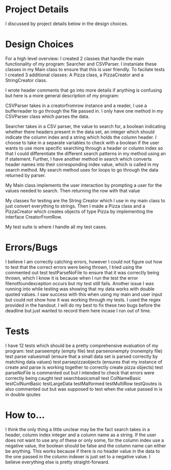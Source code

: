 # Project Details
I discussed by project details below in the design choices. 
# Design Choices
For a high level overview: I created 2 classes that handle the main functionality of my program: Searcher and
CSVParser. I instaniate these classes in my Main class to ensure that this is user friendly. To facilate tests I created
3 additional classes: A Pizza class, a PizzaCreator and a StringCreator class. 

I wrote header comments that go into more details if anything is confusing but here is a more general description of my program:

CSVParser takes in a creatorfromrow instance and a reader, I use a bufferreader to go through the file passed in. 
I only have one method in my CSVParser class which parses the data.

Searcher takes in a CSV parser, the value to search for, a boolean indicating whether there
headers present in the data set, an integer which should indicate the column index and a string which holds the 
column header. I choose to take in a separate variables to check with a boolean if the user wants to use
more specific searching through a header or column index so that I could differentiate the different search patterns in my 
method using an if statement. Further, I have another method in search which converts header names into their corresponding
index value, which is called in my search method. My search method uses for loops to go through the data returned by parser.

My Main class implements the user interaction by prompting a user for the values needed to search. Then returning the row with
that value

My classes for testing are the String Creator which I use in my main class to just convert everything to strings. Then I made
a Pizza class and a PizzaCreator which creates objects of type Pizza by implementing the interface CreatorFromRow.

My test suite is where I handle all my test cases. 


# Errors/Bugs
I believe I am correctly catching errors, however I could not figure out how to test that the correct errors
were being thrown, I tried using the commented out test testParseNoFile to ensure that it was correctly being thrown,
which I know it is because when I run the test the error filenotfoundexception occurs but my test still fails. 
Another issue I was running into while testing was showing that my data works with double quoted values. I saw success
with this when using my main and user input but could not show how it was working through my tests. I used the regex provided in
the handout. I will do my best to fix these two bugs before the deadline but just wanted to record them here incase I run out of time. 

# Tests
I have 12 tests which should be a pretty comprehensive evaluation of my program: 
test parseempty (empty file)
test parsenonempty (nonempty file)
test parse valuesmall (ensure that a small data set is parsed correctly by matching data values)
test parsepizzaobjects (ensures that my instance of create and parse is working together to correctly create pizza objects)
test parseNoFile is commented out but I intended to check that errors were correctly being caught
test searchbasicsmall
test ColNameBasic
testColNumBasic
testLargeData
testMalformed
testMultiRow
testQoutes is also commented out but was supposed to test when the value passed in is in double qoutes

# How to...
I think the only thing a little unclear may be the fact search takes in a header, column index integer and a column name as a string.
If the user does not want to use any of these or only some, for the column index use a negative value, the boolean should be false
and the column name can either be anything. This works because if there is no header value in the data to the one passed in
the column indexer is just set to a negative value. I believe everything else is pretty straight-forward. 